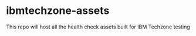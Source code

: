 # ibmtechzone-assets
This repo will host all the health check assets built for IBM Techzone 
testing

